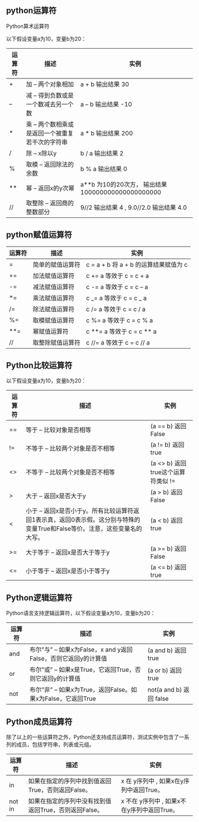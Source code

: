 ## python运算符

Python算术运算符

以下假设变量a为10，变量b为20：

| 运算符 | 描述 | 实例 |
| --- | --- | --- |
| + | 加 – 两个对象相加 | a + b 输出结果 30 |
| – | 减 – 得到负数或是一个数减去另一个数 | a – b 输出结果 -10 |
| \* | 乘 – 两个数相乘或是返回一个被重复若干次的字符串 | a \* b 输出结果 200 |
| / | 除 – x除以y | b / a 输出结果 2 |
| % | 取模 – 返回除法的余数 | b % a 输出结果 0 |
| \*\* | 幂 – 返回x的y次幂 | a\*\*b 为10的20次方， 输出结果 100000000000000000000 |
| // | 取整除 – 返回商的整数部分 | 9//2 输出结果 4 , 9.0//2.0 输出结果 4.0 |

## python赋值运算符

| 运算符 | 描述 | 实例 |
| --- | --- | --- |
| = | 简单的赋值运算符 | c = a + b 将 a + b 的运算结果赋值为 c |
| += | 加法赋值运算符 | c += a 等效于 c = c + a |
| -= | 减法赋值运算符 | c -= a 等效于 c = c – a |
| \*= | 乘法赋值运算符 | c _= a 等效于 c = c _ a |
| /= | 除法赋值运算符 | c /= a 等效于 c = c / a |
| %= | 取模赋值运算符 | c %= a 等效于 c = c % a |
| \*\*= | 幂赋值运算符 | c **= a 等效于 c = c ** a |
| // | 取整除赋值运算符 | c //= a 等效于 c = c // a |

## Python比较运算符

以下假设变量a为10，变量b为20：

| 运算符 | 描述 | 实例 |
| --- | --- | --- |
| == | 等于 – 比较对象是否相等 | \(a == b\) 返回 False |
| != | 不等于 – 比较两个对象是否不相等 | \(a != b\) 返回 true |
| &lt;&gt; | 不等于 – 比较两个对象是否不相等 | \(a &lt;&gt; b\) 返回 true这个运算符类似 != |
| &gt; | 大于 – 返回x是否大于y | \(a &gt; b\) 返回 False |
| &lt; | 小于 – 返回x是否小于y。所有比较运算符返回1表示真，返回0表示假。这分别与特殊的变量True和False等价。注意，这些变量名的大写。 | \(a &lt; b\) 返回 true |
| &gt;= | 大于等于 – 返回x是否大于等于y | \(a &gt;= b\) 返回 False |
| &lt;= | 小于等于 – 返回x是否小于等于y | \(a &lt;= b\) 返回 true |

## Python逻辑运算符

Python语言支持逻辑运算符，以下假设变量a为10，变量b为20：

| 运算符 | 描述 | 实例 |
| --- | --- | --- |
| and | 布尔”与” – 如果x为False，x and y返回False，否则它返回y的计算值 | \(a and b\) 返回 true |
| or | 布尔”或” – 如果x是True，它返回True，否则它返回y的计算值 | \(a or b\) 返回 true |
| not | 布尔”非” – 如果x为True，返回False。如果x为False，它返回True | not\(a and b\) 返回 false |

## Python成员运算符

除了以上的一些运算符之外，Python还支持成员运算符，测试实例中包含了一系列的成员，包括字符串，列表或元组。

| 运算符 | 描述 | 实例 |
| --- | --- | --- |
| in | 如果在指定的序列中找到值返回True，否则返回False。 | x 在 y序列中 , 如果x在y序列中返回True。 |
| not in | 如果在指定的序列中没有找到值返回True，否则返回False。 | x 不在 y序列中 , 如果x不在y序列中返回True。 |

## 



